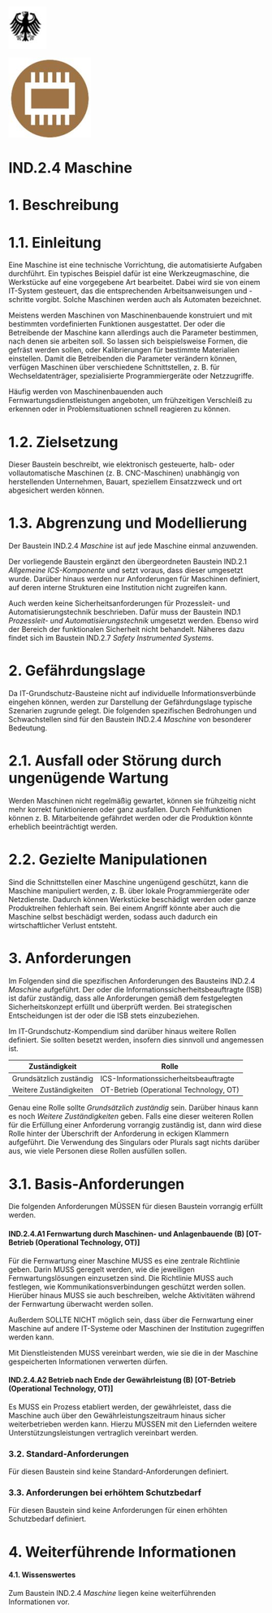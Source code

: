 ![](_page_0_Picture_0.jpeg)

![](_page_0_Picture_2.jpeg)

# **IND.2.4 Maschine**

# **1. Beschreibung**

# **1.1. Einleitung**

Eine Maschine ist eine technische Vorrichtung, die automatisierte Aufgaben durchführt. Ein typisches Beispiel dafür ist eine Werkzeugmaschine, die Werkstücke auf eine vorgegebene Art bearbeitet. Dabei wird sie von einem IT-System gesteuert, das die entsprechenden Arbeitsanweisungen und -schritte vorgibt. Solche Maschinen werden auch als Automaten bezeichnet.

Meistens werden Maschinen von Maschinenbauende konstruiert und mit bestimmten vordefinierten Funktionen ausgestattet. Der oder die Betreibende der Maschine kann allerdings auch die Parameter bestimmen, nach denen sie arbeiten soll. So lassen sich beispielsweise Formen, die gefräst werden sollen, oder Kalibrierungen für bestimmte Materialien einstellen. Damit die Betreibenden die Parameter verändern können, verfügen Maschinen über verschiedene Schnittstellen, z. B. für Wechseldatenträger, spezialisierte Programmiergeräte oder Netzzugriffe.

Häufig werden von Maschinenbauenden auch Fernwartungsdienstleistungen angeboten, um frühzeitigen Verschleiß zu erkennen oder in Problemsituationen schnell reagieren zu können.

# **1.2. Zielsetzung**

Dieser Baustein beschreibt, wie elektronisch gesteuerte, halb- oder vollautomatische Maschinen (z. B. CNC-Maschinen) unabhängig von herstellenden Unternehmen, Bauart, speziellem Einsatzzweck und ort abgesichert werden können.

# **1.3. Abgrenzung und Modellierung**

Der Baustein IND.2.4 *Maschine* ist auf jede Maschine einmal anzuwenden.

Der vorliegende Baustein ergänzt den übergeordneten Baustein IND.2.1 *Allgemeine ICS-Komponente*  und setzt voraus, dass dieser umgesetzt wurde. Darüber hinaus werden nur Anforderungen für Maschinen definiert, auf deren interne Strukturen eine Institution nicht zugreifen kann.

Auch werden keine Sicherheitsanforderungen für Prozessleit- und Automatisierungstechnik beschrieben. Dafür muss der Baustein IND.1 *Prozessleit- und Automatisierungstechnik* umgesetzt werden. Ebenso wird der Bereich der funktionalen Sicherheit nicht behandelt. Näheres dazu findet sich im Baustein IND.2.7 *Safety Instrumented Systems*.

# **2. Gefährdungslage**

Da IT-Grundschutz-Bausteine nicht auf individuelle Informationsverbünde eingehen können, werden zur Darstellung der Gefährdungslage typische Szenarien zugrunde gelegt. Die folgenden spezifischen Bedrohungen und Schwachstellen sind für den Baustein IND.2.4 *Maschine* von besonderer Bedeutung.

# **2.1. Ausfall oder Störung durch ungenügende Wartung**

Werden Maschinen nicht regelmäßig gewartet, können sie frühzeitig nicht mehr korrekt funktionieren oder ganz ausfallen. Durch Fehlfunktionen können z. B. Mitarbeitende gefährdet werden oder die Produktion könnte erheblich beeinträchtigt werden.

# **2.2. Gezielte Manipulationen**

Sind die Schnittstellen einer Maschine ungenügend geschützt, kann die Maschine manipuliert werden, z. B. über lokale Programmiergeräte oder Netzdienste. Dadurch können Werkstücke beschädigt werden oder ganze Produktreihen fehlerhaft sein. Bei einem Angriff könnte aber auch die Maschine selbst beschädigt werden, sodass auch dadurch ein wirtschaftlicher Verlust entsteht.

# **3. Anforderungen**

Im Folgenden sind die spezifischen Anforderungen des Bausteins IND.2.4 *Maschine* aufgeführt. Der oder die Informationssicherheitsbeauftragte (ISB) ist dafür zuständig, dass alle Anforderungen gemäß dem festgelegten Sicherheitskonzept erfüllt und überprüft werden. Bei strategischen Entscheidungen ist der oder die ISB stets einzubeziehen.

Im IT-Grundschutz-Kompendium sind darüber hinaus weitere Rollen definiert. Sie sollten besetzt werden, insofern dies sinnvoll und angemessen ist.

| Zuständigkeit           | Rolle                                   |
|-------------------------|-----------------------------------------|
| Grundsätzlich zuständig | ICS-Informationssicherheitsbeauftragte  |
| Weitere Zuständigkeiten | OT-Betrieb (Operational Technology, OT) |

Genau eine Rolle sollte *Grundsätzlich zuständig* sein. Darüber hinaus kann es noch *Weitere Zuständigkeiten* geben. Falls eine dieser weiteren Rollen für die Erfüllung einer Anforderung vorrangig zuständig ist, dann wird diese Rolle hinter der Überschrift der Anforderung in eckigen Klammern aufgeführt. Die Verwendung des Singulars oder Plurals sagt nichts darüber aus, wie viele Personen diese Rollen ausfüllen sollen.

# **3.1. Basis-Anforderungen**

Die folgenden Anforderungen MÜSSEN für diesen Baustein vorrangig erfüllt werden.

#### **IND.2.4.A1 Fernwartung durch Maschinen- und Anlagenbauende (B) [OT-Betrieb (Operational Technology, OT)]**

Für die Fernwartung einer Maschine MUSS es eine zentrale Richtlinie geben. Darin MUSS geregelt werden, wie die jeweiligen Fernwartungslösungen einzusetzen sind. Die Richtlinie MUSS auch festlegen, wie Kommunikationsverbindungen geschützt werden sollen. Hierüber hinaus MUSS sie auch beschreiben, welche Aktivitäten während der Fernwartung überwacht werden sollen.

Außerdem SOLLTE NICHT möglich sein, dass über die Fernwartung einer Maschine auf andere IT-Systeme oder Maschinen der Institution zugegriffen werden kann.

Mit Dienstleistenden MUSS vereinbart werden, wie sie die in der Maschine gespeicherten Informationen verwerten dürfen.

#### **IND.2.4.A2 Betrieb nach Ende der Gewährleistung (B) [OT-Betrieb (Operational Technology, OT)]**

Es MUSS ein Prozess etabliert werden, der gewährleistet, dass die Maschine auch über den Gewährleistungszeitraum hinaus sicher weiterbetrieben werden kann. Hierzu MÜSSEN mit den Liefernden weitere Unterstützungsleistungen vertraglich vereinbart werden.

### **3.2. Standard-Anforderungen**

Für diesen Baustein sind keine Standard-Anforderungen definiert.

### **3.3. Anforderungen bei erhöhtem Schutzbedarf**

Für diesen Baustein sind keine Anforderungen für einen erhöhten Schutzbedarf definiert.

# **4. Weiterführende Informationen**

#### **4.1. Wissenswertes**

Zum Baustein IND.2.4 *Maschine* liegen keine weiterführenden Informationen vor.